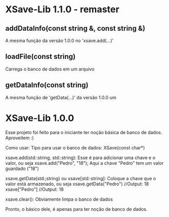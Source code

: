 # XSave-Lib 1.1.0 - remaster
## addDataInfo(const string &, const string &)
A mesma função da versão 1.0.0 no 'xsave.add(...)'

## loadFile(const string)
Carrega o banco de dados em um arquivo

## getDataInfo(const string)
A mesma função de 'getData(...)' da versão 1.0.0 um


# XSave-Lib 1.0.0
Esse projeto foi feito para o iniciante ter noção básica de banco de dados. Aproveitem :)

Como usar:
Tipo para usar o banco de dados: XSave(const char*)

xsave.add(std::string, std::string):
  Esse é para adicionar uma chave e o valor, ou seja
  xsave.add("Pedro", "18");
  Aqui a chave "Pedro" tem um valor guardado ("18")

xsave.getData(std:;string) ou xsave[std::string]:
  Coloque a chave que o valor está armazenado, ou seja
  xsave.getData("Pedro") //Output: 18
  xsave["Pedro"] //Output: 18

xsave.clear():
  Obviamente limpa o banco de dados

Pronto, o básico dele, é apenas para ter noção de banco de dados.

